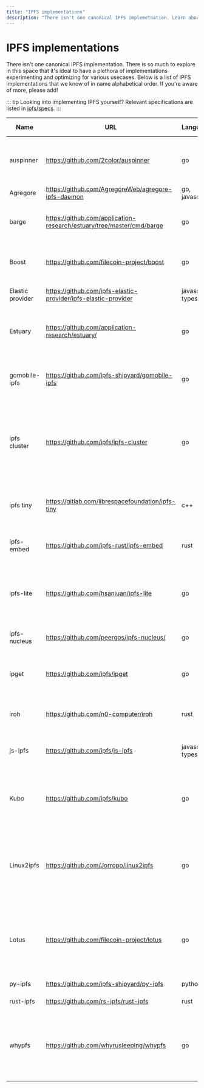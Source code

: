 ```yaml
---
title: "IPFS implementations"
description: "There isn't one canonical IPFS implemetnation. Learn about the various IPFS implementations available for different usecases."
---
```


# IPFS implementations

There isn't one canonical IPFS implementation. There is so much to explore in this space that it's ideal to have a plethora of implementations experimenting and optimizing for various usecases. Below is a list of IPFS implementations that we know of in name alphabetical order. If you're aware of more, please add!

::: tip
Looking into implementing IPFS yourself?
Relevant specifications are listed in [ipfs/specs](https://github.com/ipfs/specs/).
:::

| Name             | URL                                                                     | Language(s)            | What it's trying to do                                                                                                   |
|------------------|-------------------------------------------------------------------------|------------------------|--------------------------------------------------------------------------------------------------------------------------|
| auspinner        | <https://github.com/2color/auspinner>                                   | go                     | CLI tool to deal with the pinning service API and upload files through bitswap.                                          |
| Agregore         | <https://github.com/AgregoreWeb/agregore-ipfs-daemon>                   | go, javascript         | Mobile friendly Kubo daemon.                                                                                             |
| barge            | <https://github.com/application-research/estuary/tree/master/cmd/barge> | go                     | CLI tool with a git like workflow to upload deltas to estuary.                                                           |
| Boost            | <https://github.com/filecoin-project/boost>                             | go                     | Daemon to get IPFS data in and out of a Filecoin storage provider.                                                       |
| Elastic provider | <https://github.com/ipfs-elastic-provider/ipfs-elastic-provider>        | javascript, typescript | Scallable Cloud-Native implementation.                                                                                   |
| Estuary          | <https://github.com/application-research/estuary/>                      | go                     | Daemon oriented service to pin and onboard IPFS data into Filecoin.                                                      |
| gomobile-ipfs    | <https://github.com/ipfs-shipyard/gomobile-ipfs>                        | go                     | Librairy oriented ipfs daemon to help embeding Kubo into a mobile app.                                                   |
| ipfs cluster     | <https://github.com/ipfs/ipfs-cluster>                                  | go                     | CRDT / Raft consensus between some more less trusted nodes to allocate and synchronise a pinset on multiple IPFS nodes.  |
| ipfs tiny        | <https://gitlab.com/librespacefoundation/ipfs-tiny>                     | c++                    | Tiny embeddable, os-independent IPFS implementation.                                                                     |
| ipfs-embed       | <https://github.com/ipfs-rust/ipfs-embed>                               | rust                   | Small embeddable ipfs implementation.                                                                                    |
| ipfs-lite        | <https://github.com/hsanjuan/ipfs-lite>                                 | go                     | Minimal librairy oriented ipfs daemon building on the same blocks as Kubo but with a minimal glue layer.                 |
| ipfs-nucleus     | <https://github.com/peergos/ipfs-nucleus/>                              | go                     | Minimal IPFS replacement for P2P IPLD apps.                                                                              |
| ipget            | <https://github.com/ipfs/ipget>                                         | go                     | Minimal wget insipired tool to download files from IPFS nodes over bitswap.                                              |
| iroh             | <https://github.com/n0-computer/iroh>                                   | rust                   | Extreme-Efficiency oriented IPFS implementation.                                                                         |
| js-ipfs          | <https://github.com/ipfs/js-ipfs>                                       | javascript, typescript | Javascript implementation targeting nodejs and browsers.                                                                 |
| Kubo             | <https://github.com/ipfs/kubo>                                          | go                     | Generalist daemon oriented IPFS implementation with an extensive HTTP API.                                               |
| Linux2ipfs       | <https://github.com/Jorropo/linux2ipfs>                                 | go                     | Small pipeline and extreme-performance oriented implementation to upload files and deltas to pinning services very fast. |
| Lotus            | <https://github.com/filecoin-project/lotus>                             | go                     | Filecoin node handling consensus, storage providing, making storage deals, importing data, ...                           |
| py-ipfs          | <https://github.com/ipfs-shipyard/py-ipfs>                              | python                 | Python IPFS implementation.                                                                                              |
| rust-ipfs        | <https://github.com/rs-ipfs/rust-ipfs>                                  | rust                   | Rust IPFS implementation.                                                                                                |
| whypfs           | <https://github.com/whyrusleeping/whypfs>                               | go                     | Daemon based on the same building blocks as Kubo but with some options tweaking for more performance.                    |
